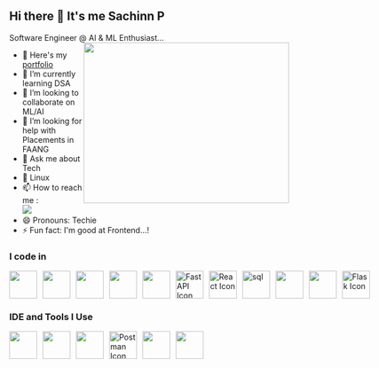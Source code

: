 ## Hi there 👋 It's me Sachinn P

Software Engineer @ AI & ML Enthusiast...
<img align="right" width="370" height="290" src="https://i.pinimg.com/originals/47/f0/34/47f0342cec72b800463bf003eac1257e.gif">
- 🔭 Here's my [portfolio](https://sachinnp.netlify.app/)                                                 
- 🌱 I’m currently learning DSA
- 👯 I’m looking to collaborate on ML/AI
- 🤔 I’m looking for help with Placements in FAANG
- 💬 Ask me about Tech
- 🐧 Linux
- 📫 How to reach me :
<br /> [<img src="https://img.shields.io/badge/LinkedIn-0077B5?style=for-the-badge&logo=linkedin&logoColor=white" />](https://www.linkedin.com/in/sachinn-p/)
- 😄 Pronouns: Techie
- ⚡ Fun fact: I'm good at Frontend...!

### I code in  
<div style="display: flex; gap: 10px;">
    <img height="50" width="50" src="https://img.icons8.com/color/48/000000/python.png" />
    <img height="50" width="50" src="https://img.icons8.com/color/48/000000/html-5.png" />
    <img height="50" width="50" src="https://img.icons8.com/color/48/000000/css3.png" />
    <img height="50" width="50" src="https://img.icons8.com/color/48/000000/javascript.png"/>
    <img height="50" width="50" src="https://img.icons8.com/color/48/000000/c-programming.png" />
    <img height="50" width="50" src="https://avatars.githubusercontent.com/u/156354296?s=200&v=4" alt="FastAPI Icon"/>
    <img height="50" width="50" src="https://img.icons8.com/external-tal-revivo-color-tal-revivo/48/external-react-a-javascript-library-for-building-user-interfaces-logo-color-tal-revivo.png" alt="React Icon"/>
    <img height="50" weight="50" src="https://img.icons8.com/fluency/48/sql.png" alt="sql"/>
    <img height="50" width="50" src="https://img.icons8.com/color/48/000000/tensorflow.png"/>
    <img height="50" width="50" src="https://img.icons8.com/color/48/000000/mongodb.png"/>
    <img height="50" width="50" src="https://img.icons8.com/color/48/000000/flask.png" alt="Flask Icon"/>
</div>

### IDE and Tools I Use  
<div style="display: flex; gap: 10px;">
    <img height="50" width="50" src="https://img.icons8.com/color/48/000000/visual-studio-code-2019.png"/>
    <img height="50" width="50" src="https://img.icons8.com/color/48/000000/pycharm.png"/>
    <img height="50" width="50" src="https://img.icons8.com/color/50/000000/git.png"/>
    <img height="50" width="50" src="https://img.icons8.com/external-tal-revivo-color-tal-revivo/48/external-postman-is-the-only-complete-api-development-environment-logo-color-tal-revivo.png" alt="Postman Icon"/>
    <img height="50" width="50" src="https://img.icons8.com/color/48/000000/mysql-logo.png"/>
    <img height="50" src="https://img.shields.io/badge/Netlify-00C7B7?style=for-the-badge&logo=netlify&logoColor=white"/>
</div>
